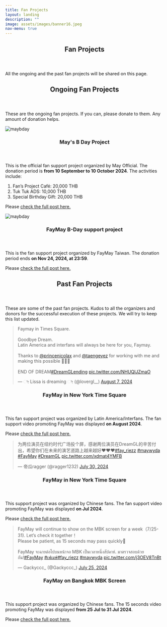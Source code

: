 ```yaml
---
title: Fan Projects
layout: landing
description: ""
image: assets/images/banner16.jpeg
nav-menu: true
---
```


<!-- Main -->
<div id="main">
    <section id="one">
        <div class="inner">
            <header class="major">
                <h2><span class="translate">Fan Projects</span></h2>
            </header>
            <p><span class="translate">All the ongoing and the past fan projects will be shared on this page.</span></p>
        </div>
    </section>
    <section id="two">
        <div class="inner">
            <header class="major">
                <h2><span class="translate">Ongoing Fan Projects</span></h2>
            </header>
            <p>These are the ongoing fan projects. If you can, please donate to them. Any amount of donation helps.</p>
        </div>
    </section>
    <section id="three" class="spotlights">
        <section>
            <div class="image">
                <img src="{{ 'assets/images/maybday.jpeg' | relative_url }}" alt="maybday" data-position="center center">
            </div>
            <div class="content">
                <div class="inner">
                    <header class="major">
                        <h3><span class="translate">May's B Day Project</span></h3>
                    </header>
                    <p><span class="translate">This is the official fan support project organized by May Official. The donation period is <strong>from 10 September to 10 October 2024</strong>. The activities include:</span></p>
                    <ol>
                        <li><span class="translate">Fan’s Project Café: 20,000 THB</span></li>
                        <li><span class="translate">Tuk Tuk ADS: 10,000 THB</span></li>
                        <li><span class="translate">Special Birthday Gift: 20,000 THB</span></li>
                    </ol>
                    <p><span class="translate">Please</span><span class="vote-link"> <a href="https://x.com/MayOfficial_TH/status/1833339651467448509"><span class="translate">check the full post here.</span></a></span></p>
                </div>
            </div>
        </section>
        <section>
            <div class="image">
                <img src="{{ 'assets/images/fpfmtw.jpeg' | relative_url }}" alt="maybday" data-position="center center">
            </div>
            <div class="content">
                <div class="inner">
                    <header class="major">
                        <h3><span class="translate">FayMay B-Day support project</span></h3>
                    </header>
                    <p><span class="translate">This is the fan support project organized by FayMay Taiwan. The donation period ends <strong>on Nov 24, 2024, at 23:59</strong>.</span></p>
                    <p><span class="translate">Please</span><span class="vote-link"> <a href="https://x.com/FayMay_TW_/status/1833825668448104544"><span class="translate">check the full post here.</span></a></span></p>
                </div>
            </div>
        </section>
    </section>
    <section id="four">
        <div class="inner">
            <header class="major">
                <h2><span class="translate">Past Fan Projects</span></h2>
            </header>
            <p>These are some of the past fan projects. Kudos to all the organizers and donors for the successful execution of these projects. We will try to keep this list updated. </p>
        </div>
    </section>
    <section id="five" class="spotlights">
        <section>
            <div class="twitter-embed">
                <blockquote class="twitter-tweet" data-media-max-width="560">
                    <p lang="en" dir="ltr">Faymay in Times Square. <br><br>Goodbye Dream. <br>Latin America and interfans will always be here for you, Faymay. <br><br>Thanks to <a href="https://twitter.com/princenicolax?ref_src=twsrc%5Etfw">@princenicolax</a> and <a href="https://twitter.com/taengeyez?ref_src=twsrc%5Etfw">@taengeyez</a> for working with me and making this possible 🥹💗✨<br><br>END OF DREAM<a href="https://twitter.com/hashtag/DreamGLending?src=hash&amp;ref_src=twsrc%5Etfw">#DreamGLending</a> <a href="https://t.co/NHUQIJZmaO">pic.twitter.com/NHUQIJZmaO</a></p>&mdash; ೀ Lissa is dreaming ೀ (@lovergl__) 
                    <a href="https://twitter.com/lovergl__/status/1821262058018779611?ref_src=twsrc%5Etfw">August 7, 2024</a>
                </blockquote> 
                <script async src="https://platform.twitter.com/widgets.js" charset="utf-8"></script>
            </div>
            <div class="content">
                <div class="inner">
                    <header class="major">
                        <h3><span class="translate">FayMay in New York Time Square</span></h3>
                    </header>
                    <p><span class="translate">This fan support project was organized by Latin America/Interfans. The fan support video promoting FayMay was displayed <strong>on August 2024</strong>.</span></p>
                    <p><span class="translate">Please</span><span class="vote-link"> <a href="https://x.com/lovergl__/status/1821262058018779611"><span class="translate">check the full post here.</span></a></span></p>
                </div>
            </div>
        </section>
        <section>
            <div class="twitter-embed">
                <blockquote class="twitter-tweet" data-media-max-width="560">
                    <p lang="zh" dir="ltr">为两位演员在纽约时代广场投个屏，感谢两位演员在DreamGL的辛苦付出，希望你们在未来的演艺道路上越来越好❤️❤️❤️<a href="https://twitter.com/hashtag/fay_riezz?src=hash&amp;ref_src=twsrc%5Etfw">#fay_riezz</a> <a href="https://twitter.com/hashtag/maywyda?src=hash&amp;ref_src=twsrc%5Etfw">#maywyda</a> <br> <a href="https://twitter.com/hashtag/FayMay?src=hash&amp;ref_src=twsrc%5Etfw">#FayMay</a> <a href="https://twitter.com/hashtag/DreamGL?src=hash&amp;ref_src=twsrc%5Etfw">#DreamGL</a> <a href="https://t.co/xdmat4YMFB">pic.twitter.com/xdmat4YMFB</a></p>&mdash; 帝瓜ragger (@ragger1232) 
                    <a href="https://twitter.com/ragger1232/status/1818172559575466242?ref_src=twsrc%5Etfw">July 30, 2024</a>
                </blockquote> 
                <script async src="https://platform.twitter.com/widgets.js" charset="utf-8"></script>
            </div>
            <div class="content">
                <div class="inner">
                    <header class="major">
                        <h3><span class="translate">FayMay in New York Time Square</span></h3>
                    </header>
                    <p><span class="translate">This support project was organized by Chinese fans. The fan support video promoting FayMay was displayed <strong>on Jul 2024</strong>.</span></p>
                    <p><span class="translate">Please</span><span class="vote-link"> <a href="https://x.com/ragger1232/status/1818172559575466242"><span class="translate">check the full post here.</span></a></span></p>
                </div>
            </div>
        </section>
        <section>
            <div class="twitter-embed">
                <blockquote class="twitter-tweet" data-media-max-width="560">
                    <p lang="en" dir="ltr">FayMay will continue to show on the MBK screen for a week（7/25-31). Let’s check it together！<br>Please be patient, as 15 seconds may pass quickly🥰<br><br>FayMay จะฉายต่อไปบนหน้าจอ MBK เป็นเวลาหนึ่งสัปดาห์. มาตรวจสอบด้วยกัน!<a href="https://twitter.com/hashtag/FayMay?src=hash&amp;ref_src=twsrc%5Etfw">#FayMay</a> <a href="https://twitter.com/hashtag/%E0%B9%80%E0%B8%9F%E0%B9%80%E0%B8%A1%E0%B8%A9%E0%B9%8C?src=hash&amp;ref_src=twsrc%5Etfw">#เฟเมษ์</a><a href="https://twitter.com/hashtag/fay_riezz?src=hash&amp;ref_src=twsrc%5Etfw">#fay_riezz</a> <a href="https://twitter.com/hashtag/maywyda?src=hash&amp;ref_src=twsrc%5Etfw">#maywyda</a> <a href="https://t.co/j3OEV8TnBt">pic.twitter.com/j3OEV8TnBt</a></p>&mdash; Gackyccc_ (@Gackyccc_) 
                    <a href="https://twitter.com/Gackyccc_/status/1816415020693225826?ref_src=twsrc%5Etfw">July 25, 2024</a>
                </blockquote> 
                <script async src="https://platform.twitter.com/widgets.js" charset="utf-8"></script>
            </div>
            <div class="content">
                <div class="inner">
                    <header class="major">
                        <h3><span class="translate">FayMay on Bangkok MBK Screen</span></h3>
                    </header>
                    <p><span class="translate">This support project was organized by Chinese fans. The 15 seconds video promoting FayMay was displayed <strong>from 25 Jul to 31 Jul 2024</strong>.</span></p>
                    <p><span class="translate">Please</span><span class="vote-link"> <a href="https://x.com/Gackyccc_/status/1816415020693225826"><span class="translate">check the full post here.</span></a></span></p>
                </div>
            </div>
        </section>
    </section>
</div>
